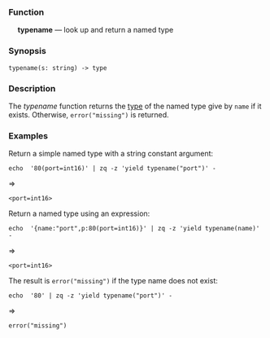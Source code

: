 ### Function

&emsp; **typename** &mdash; look up and return a named type

### Synopsis

```
typename(s: string) -> type
```
### Description

The _typename_ function returns the [type](../../formats/zson.md#357-type-type) of the
named type give by `name` if it exists.  Otherwise, `error("missing")` is returned.

### Examples

Return a simple named type with a string constant argument:
```mdtest-command
echo  '80(port=int16)' | zq -z 'yield typename("port")' -
```
=>
```mdtest-output
<port=int16>
```
Return a named type using an expression:
```mdtest-command
echo  '{name:"port",p:80(port=int16)}' | zq -z 'yield typename(name)' -
```
=>
```mdtest-output
<port=int16>
```
The result is `error("missing")` if the type name does not exist:
```mdtest-command
echo  '80' | zq -z 'yield typename("port")' -
```
=>
```mdtest-output
error("missing")
```
